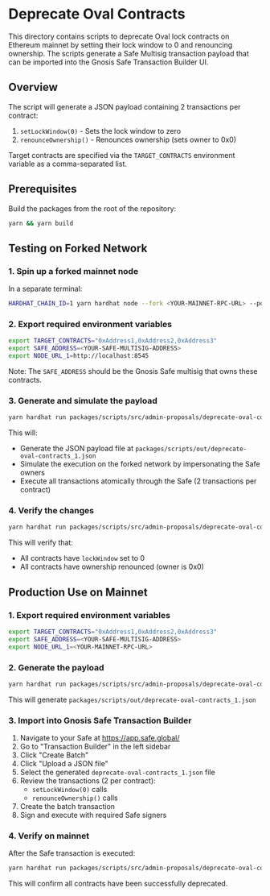 # Deprecate Oval Contracts

This directory contains scripts to deprecate Oval lock contracts on Ethereum mainnet by setting their lock window to 0 and renouncing ownership. The scripts generate a Safe Multisig transaction payload that can be imported into the Gnosis Safe Transaction Builder UI.

## Overview

The script will generate a JSON payload containing 2 transactions per contract:

1. `setLockWindow(0)` - Sets the lock window to zero
2. `renounceOwnership()` - Renounces ownership (sets owner to 0x0)

Target contracts are specified via the `TARGET_CONTRACTS` environment variable as a comma-separated list.

## Prerequisites

Build the packages from the root of the repository:

```sh
yarn && yarn build
```

## Testing on Forked Network

### 1. Spin up a forked mainnet node

In a separate terminal:

```sh
HARDHAT_CHAIN_ID=1 yarn hardhat node --fork <YOUR-MAINNET-RPC-URL> --port 8545 --no-deploy
```

### 2. Export required environment variables

```sh
export TARGET_CONTRACTS="0xAddress1,0xAddress2,0xAddress3"
export SAFE_ADDRESS=<YOUR-SAFE-MULTISIG-ADDRESS>
export NODE_URL_1=http://localhost:8545
```

Note: The `SAFE_ADDRESS` should be the Gnosis Safe multisig that owns these contracts.

### 3. Generate and simulate the payload

```sh
yarn hardhat run packages/scripts/src/admin-proposals/deprecate-oval-contracts/0_GeneratePayload.ts --network localhost
```

This will:

- Generate the JSON payload file at `packages/scripts/out/deprecate-oval-contracts_1.json`
- Simulate the execution on the forked network by impersonating the Safe owners
- Execute all transactions atomically through the Safe (2 transactions per contract)

### 4. Verify the changes

```sh
yarn hardhat run packages/scripts/src/admin-proposals/deprecate-oval-contracts/1_Verify.ts --network localhost
```

This will verify that:

- All contracts have `lockWindow` set to 0
- All contracts have ownership renounced (owner is 0x0)

## Production Use on Mainnet

### 1. Export required environment variables

```sh
export TARGET_CONTRACTS="0xAddress1,0xAddress2,0xAddress3"
export SAFE_ADDRESS=<YOUR-SAFE-MULTISIG-ADDRESS>
export NODE_URL_1=<YOUR-MAINNET-RPC-URL>
```

### 2. Generate the payload

```sh
yarn hardhat run packages/scripts/src/admin-proposals/deprecate-oval-contracts/0_GeneratePayload.ts --network mainnet
```

This will generate `packages/scripts/out/deprecate-oval-contracts_1.json`

### 3. Import into Gnosis Safe Transaction Builder

1. Navigate to your Safe at https://app.safe.global/
2. Go to "Transaction Builder" in the left sidebar
3. Click "Create Batch"
4. Click "Upload a JSON file"
5. Select the generated `deprecate-oval-contracts_1.json` file
6. Review the transactions (2 per contract):
   - `setLockWindow(0)` calls
   - `renounceOwnership()` calls
7. Create the batch transaction
8. Sign and execute with required Safe signers

### 4. Verify on mainnet

After the Safe transaction is executed:

```sh
yarn hardhat run packages/scripts/src/admin-proposals/deprecate-oval-contracts/1_Verify.ts --network mainnet
```

This will confirm all contracts have been successfully deprecated.
